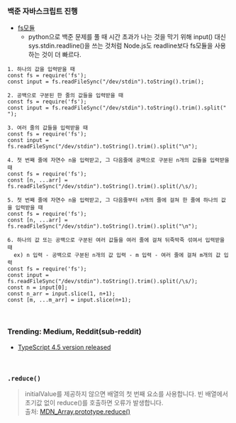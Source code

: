 ### 백준 자바스크립트 진행
- [fs모듈](https://tesseractjh.tistory.com/39)
  - python으로 백준 문제를 풀 때 시간 초과가 나는 것을 막기 위해 input() 대신 sys.stdin.readline()을 쓰는 것처럼 Node.js도 readline보다 fs모듈을 사용하는 것이 더 빠르다.
```
1. 하나의 값을 입력받을 때
const fs = require('fs');
const input = fs.readFileSync("/dev/stdin").toString().trim();

2. 공백으로 구분된 한 줄의 값들을 입력받을 때
const fs = require('fs');
const input = fs.readFileSync("/dev/stdin").toString().trim().split(" ");

3. 여러 줄의 값들을 입력받을 때
const fs = require('fs');
const input = fs.readFileSync("/dev/stdin").toString().trim().split("\n");

4. 첫 번째 줄에 자연수 n을 입력받고, 그 다음줄에 공백으로 구분된 n개의 값들을 입력받을 때
const fs = require('fs');
const [n, ...arr] = fs.readFileSync("/dev/stdin").toString().trim().split(/\s/);

5. 첫 번째 줄에 자연수 n을 입력받고, 그 다음줄부터 n개의 줄에 걸쳐 한 줄에 하나의 값을 입력받을 때
const fs = require('fs');
const [n, ...arr] = fs.readFileSync("/dev/stdin").toString().trim().split("\n");

6. 하나의 값 또는 공백으로 구분된 여러 값들을 여러 줄에 걸쳐 뒤죽박죽 섞여서 입력받을 때
  ex) n 입력 - 공백으로 구분된 n개의 값 입력 - m 입력 - 여러 줄에 걸쳐 m개의 값 입력
const fs = require('fs');
const input = fs.readFileSync("/dev/stdin").toString().trim().split(/\s/);
const n = input[0];
const n_arr = input.slice(1, n+1);
const [m, ...m_arr] = input.slice(n+1);
```

<br/>

### Trending: Medium, Reddit(sub-reddit)
- [TypeScript 4.5 version released](https://betterprogramming.pub/whats-new-in-typescript-4-5-57d6b88b1e72)

<br/>

### `.reduce()`
> initialValue를 제공하지 않으면 배열의 첫 번째 요소를 사용합니다. 빈 배열에서 초기값 없이 reduce()를 호출하면 오류가 발생합니다.     
> 출처: [MDN_Array.prototype.reduce()](https://developer.mozilla.org/ko/docs/Web/JavaScript/Reference/Global_Objects/Array/Reduce)
